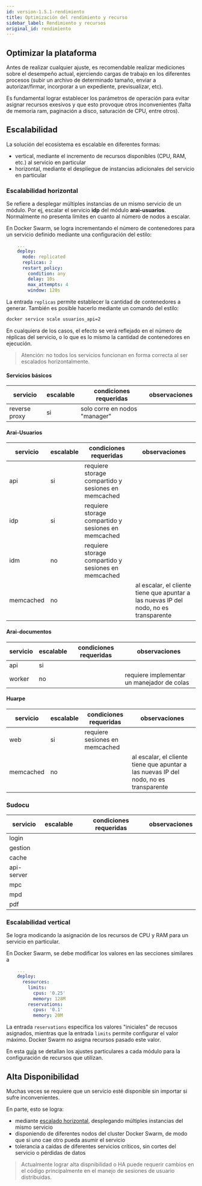 ```yaml
---
id: version-1.5.1-rendimiento
title: Optimización del rendimiento y recurso
sidebar_label: Rendimiento y recursos
original_id: rendimiento
---
```


## Optimizar la plataforma

Antes de realizar cualquier ajuste, es recomendable realizar mediciones sobre el desempeño actual, ejerciendo cargas de trabajo 
en los diferentes procesos (subir un archivo de determinado tamaño, enviar a autorizar/firmar, incorporar a un expediente, previsualizar,
etc). 

Es fundamental lograr establecer los parámetros de operación para evitar asignar recursos exesivos y que esto provoque otros inconvenientes
(falta de memoria ram, paginación a disco, saturación de CPU, entre otros).

## Escalabilidad

La solución del ecosistema es escalable en diferentes formas:

* vertical, mediante el incremento de recursos disponibles (CPU, RAM, etc.) al servicio en particular
* horizontal, mediante el despliegue de instancias adicionales del servicio en particular

### Escalabilidad horizontal 

Se refiere a desplegar múltiples instancias de un mismo servicio de un módulo. Por ej, escalar el servicio
**idp** del módulo **arai-usuarios**. Normalmente no presenta límites en cuanto al número de nodos a escalar.

En Docker Swarm, se logra incrementando el número de contenedores para un servicio definido mediante una configuración 
del estilo:

```yaml
    ...
    deploy:
      mode: replicated
      replicas: 2
      restart_policy:
        condition: any
        delay: 10s
        max_attempts: 4
        window: 120s
```

La entrada `replicas` permite establecer la cantidad de contenedores a generar. También es posible hacerlo mediante un 
comando del estilo:

```bash
docker service scale usuarios_api=2
```

En cualquiera de los casos, el efecto se verá reflejado en el número de réplicas del servicio, o lo que es lo mismo la 
cantidad de contenedores en ejecución.

> Atención: no todos los servicios funcionan en forma correcta al ser escalados horizontalmente.

#### Servicios básicos

|servicio|escalable|condiciones requeridas|observaciones|
|--------|---------|----------------------|-------------|
|reverse proxy|si|solo corre en nodos "manager"| |


#### Arai-Usuarios

|servicio|escalable|condiciones requeridas|observaciones|
|--------|---------|----------------------|-------------|
|api|si|requiere storage compartido y sesiones en memcached| |
|idp|si|requiere storage compartido y sesiones en memcached| |
|idm|no|requiere storage compartido y sesiones en memcached | |
|memcached|no| |al escalar, el cliente tiene que apuntar a las nuevas IP del nodo, no es transparente|

#### Arai-documentos

|servicio|escalable|condiciones requeridas|observaciones|
|--------|---------|----------------------|-------------|
|api|si| | |
|worker|no| |requiere implementar un manejador de colas|

#### Huarpe

|servicio|escalable|condiciones requeridas|observaciones|
|--------|---------|----------------------|-------------|
|web|si|requiere sesiones en memcached| |
|memcached|no| |al escalar, el cliente tiene que apuntar a las nuevas IP del nodo, no es transparente|

### Sudocu

|servicio|escalable|condiciones requeridas|observaciones|
|--------|---------|----------------------|-------------|
|login| | | |			
|gestion| | | |
|cache| | | |		
|api-server| | | |
|mpc| | | |
|mpd| | | |
|pdf| | | |

### Escalabilidad vertical

Se logra modicando la asignación de los recursos de CPU y RAM para un servicio en particular. 

En Docker Swarm, se debe modificar los valores en las secciones similares a 

```yaml
    ...
    deploy:
      resources:
        limits:
          cpus: '0.25'
          memory: 128M
        reservations:
          cpus: '0.1'
          memory: 20M
```

La entrada `reservations` especifica los valores "iniciales" de recusos asignados, mientras que la entrada `limits` 
permite configurar el valor máximo. Docker Swarm no asigna recursos pasado este valor.

En esta [guía](../guia-aumentando-recursos) se detallan los ajustes particulares a cada módulo para la configuración de recursos que utilizan.


## Alta Disponibilidad

Muchas veces se requiere que un servicio esté disponible sin importar si sufre inconvenientes. 

En parte, esto se logra:

* mediante [escalado horizontal](#escalabilidad-horizontal), desplegando múltiples instancias del mismo servicio
* disponiendo de diferentes nodos del cluster Docker Swarm, de modo que si uno cae otro pueda asumir el servicio
* tolerancia a caídas de diferentes servicios críticos, sin cortes del servicio o pérdidas de datos

> Actualmente lograr alta dispnibilidad o HA puede requerir cambios en el código principalmente en el manejo de sesiones
> de usuario distribuidas.
